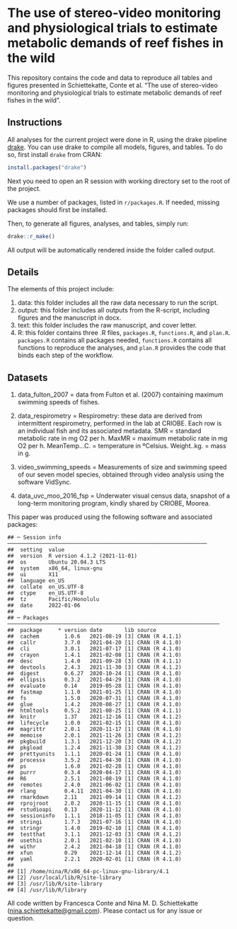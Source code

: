 # The use of stereo-video monitoring and physiological trials to estimate metabolic demands of reef fishes in the wild

This repository contains the code and data to reproduce all tables and
figures presented in Schiettekatte, Conte et al. “The use of
stereo-video monitoring and physiological trials to estimate metabolic
demands of reef fishes in the wild”.

## Instructions

All analyses for the current project were done in R, using the drake
pipeline [drake](https://github.com/ropensci/drake). You can use drake
to compile all models, figures, and tables. To do so, first install
`drake` from CRAN:

``` r
install.packages("drake")
```

Next you need to open an R session with working directory set to the
root of the project.

We use a number of packages, listed in `r/packages.R`. If needed,
missing packages should first be installed.

Then, to generate all figures, analyses, and tables, simply run:

``` r
drake::r_make()
```

All output will be automatically rendered inside the folder called
output.

## Details

The elements of this project include:

1.  data: this folder includes all the raw data necessary to run the
    script.
2.  output: this folder includes all outputs from the R-script,
    including figures and the manuscript in docx.
3.  text: this folder includes the raw manuscript, and cover letter.
4.  R: this folder contains three .R files, `packages.R`, `functions.R`,
    and `plan.R`.  
    `packages.R` contains all packages needed, `functions.R` contains
    all functions to reproduce the analyses, and `plan.R` provides the
    code that binds each step of the workflow.

## Datasets

1.  data_fulton_2007 = data from Fulton et al. (2007) containing maximum
    swimming speeds of fishes.

2.  data_respirometry = Respirometry: these data are derived from
    intermittent respirometry, performed in the lab at CRIOBE. Each row
    is an individual fish and its associated metadata. SMR = standard
    metabolic rate in mg O2 per h. MaxMR = maximum metabolic rate in mg
    O2 per h. MeanTemp…C. = temperature in ºCelsius. Weight..kg. = mass
    in g.

3.  video_swimming_speeds = Measurements of size and swimming speed of
    our seven model species, obtained through video analysis using the
    software VidSync.

4.  data_uvc_moo_2016_fsp = Underwater visual census data, snapshot of a
    long-term monitoring program, kindly shared by CRIOBE, Moorea.

This paper was produced using the following software and associated
packages:

    ## ─ Session info ───────────────────────────────────────────────────────────────
    ##  setting  value                       
    ##  version  R version 4.1.2 (2021-11-01)
    ##  os       Ubuntu 20.04.3 LTS          
    ##  system   x86_64, linux-gnu           
    ##  ui       X11                         
    ##  language en_US                       
    ##  collate  en_US.UTF-8                 
    ##  ctype    en_US.UTF-8                 
    ##  tz       Pacific/Honolulu            
    ##  date     2022-01-06                  
    ## 
    ## ─ Packages ───────────────────────────────────────────────────────────────────
    ##  package     * version date       lib source        
    ##  cachem        1.0.6   2021-08-19 [3] CRAN (R 4.1.1)
    ##  callr         3.7.0   2021-04-20 [1] CRAN (R 4.1.0)
    ##  cli           3.0.1   2021-07-17 [1] CRAN (R 4.1.0)
    ##  crayon        1.4.1   2021-02-08 [1] CRAN (R 4.1.0)
    ##  desc          1.4.0   2021-09-28 [3] CRAN (R 4.1.1)
    ##  devtools      2.4.3   2021-11-30 [3] CRAN (R 4.1.2)
    ##  digest        0.6.27  2020-10-24 [1] CRAN (R 4.1.0)
    ##  ellipsis      0.3.2   2021-04-29 [1] CRAN (R 4.1.0)
    ##  evaluate      0.14    2019-05-28 [1] CRAN (R 4.1.0)
    ##  fastmap       1.1.0   2021-01-25 [1] CRAN (R 4.1.0)
    ##  fs            1.5.0   2020-07-31 [1] CRAN (R 4.1.0)
    ##  glue          1.4.2   2020-08-27 [1] CRAN (R 4.1.0)
    ##  htmltools     0.5.2   2021-08-25 [1] CRAN (R 4.1.1)
    ##  knitr         1.37    2021-12-16 [1] CRAN (R 4.1.2)
    ##  lifecycle     1.0.0   2021-02-15 [1] CRAN (R 4.1.0)
    ##  magrittr      2.0.1   2020-11-17 [1] CRAN (R 4.1.0)
    ##  memoise       2.0.1   2021-11-26 [3] CRAN (R 4.1.2)
    ##  pkgbuild      1.3.1   2021-12-20 [3] CRAN (R 4.1.2)
    ##  pkgload       1.2.4   2021-11-30 [3] CRAN (R 4.1.2)
    ##  prettyunits   1.1.1   2020-01-24 [1] CRAN (R 4.1.0)
    ##  processx      3.5.2   2021-04-30 [1] CRAN (R 4.1.0)
    ##  ps            1.6.0   2021-02-28 [1] CRAN (R 4.1.0)
    ##  purrr         0.3.4   2020-04-17 [1] CRAN (R 4.1.0)
    ##  R6            2.5.1   2021-08-19 [1] CRAN (R 4.1.0)
    ##  remotes       2.4.0   2021-06-02 [1] CRAN (R 4.1.0)
    ##  rlang         0.4.11  2021-04-30 [1] CRAN (R 4.1.0)
    ##  rmarkdown     2.11    2021-09-14 [1] CRAN (R 4.1.2)
    ##  rprojroot     2.0.2   2020-11-15 [1] CRAN (R 4.1.0)
    ##  rstudioapi    0.13    2020-11-12 [1] CRAN (R 4.1.0)
    ##  sessioninfo   1.1.1   2018-11-05 [1] CRAN (R 4.1.0)
    ##  stringi       1.7.3   2021-07-16 [1] CRAN (R 4.1.0)
    ##  stringr       1.4.0   2019-02-10 [1] CRAN (R 4.1.0)
    ##  testthat      3.1.1   2021-12-03 [3] CRAN (R 4.1.2)
    ##  usethis       2.0.1   2021-02-10 [1] CRAN (R 4.1.0)
    ##  withr         2.4.2   2021-04-18 [1] CRAN (R 4.1.0)
    ##  xfun          0.29    2021-12-14 [1] CRAN (R 4.1.2)
    ##  yaml          2.2.1   2020-02-01 [1] CRAN (R 4.1.0)
    ## 
    ## [1] /home/nina/R/x86_64-pc-linux-gnu-library/4.1
    ## [2] /usr/local/lib/R/site-library
    ## [3] /usr/lib/R/site-library
    ## [4] /usr/lib/R/library

All code written by Francesca Conte and Nina M. D. Schiettekatte
(<nina.schiettekatte@gmail.com>). Please contact us for any issue or
question.
